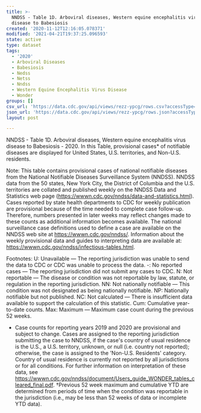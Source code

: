 ```yaml
---
title: >-
  NNDSS - Table 1D. Arboviral diseases, Western equine encephalitis virus
  disease to Babesiosis
created: '2020-11-12T12:16:05.078371'
modified: '2021-04-21T19:37:25.096593'
state: active
type: dataset
tags:
  - '2020'
  - Arboviral Diseases
  - Babesiosis
  - Nedss
  - Netss
  - Nndss
  - Western Equine Encephalitis Virus Disease
  - Wonder
groups: []
csv_url: 'https://data.cdc.gov/api/views/rezz-ypcg/rows.csv?accessType=DOWNLOAD'
json_url: 'https://data.cdc.gov/api/views/rezz-ypcg/rows.json?accessType=DOWNLOAD'
layout: post

---
```

NNDSS - Table 1D. Arboviral diseases, Western equine encephalitis virus disease to Babesiosis - 2020. In this Table, provisional cases* of notifiable diseases are displayed for United States, U.S. territories, and Non-U.S. residents.

Note: 
This table contains provisional cases of national notifiable diseases from the National Notifiable Diseases Surveillance System (NNDSS). NNDSS data from the 50 states, New York City, the District of Columbia and the U.S. territories are collated and published weekly on the NNDSS Data and Statistics web page (https://wwwn.cdc.gov/nndss/data-and-statistics.html). Cases reported by state health departments to CDC for weekly publication are provisional because of the time needed to complete case follow-up. Therefore, numbers presented in later weeks may reflect changes made to these counts as additional information becomes available. The national surveillance case definitions used to define a case are available on the NNDSS web site at https://wwwn.cdc.gov/nndss/. Information about the weekly provisional data and guides to interpreting data are available at: https://wwwn.cdc.gov/nndss/infectious-tables.html. 

Footnotes:
U: Unavailable — The reporting jurisdiction was unable to send the data to CDC or CDC was unable to process the data.
-: No reported cases — The reporting jurisdiction did not submit any cases to CDC.
N: Not reportable — The disease or condition was not reportable by law, statute, or regulation in the reporting jurisdiction.
NN: Not nationally notifiable — This condition was not designated as being nationally notifiable.
NP: Nationally notifiable but not published.
NC: Not calculated — There is insufficient data available to support the calculation of this statistic.
Cum: Cumulative year-to-date counts.
Max: Maximum — Maximum case count during the previous 52 weeks.
* Case counts for reporting years 2019 and 2020 are provisional and subject to change. Cases are assigned to the reporting jurisdiction submitting the case to NNDSS, if the case's country of usual residence is the U.S., a U.S. territory, unknown, or null (i.e. country not reported); otherwise, the case is assigned to the 'Non-U.S. Residents' category. Country of usual residence is currently not reported by all jurisdictions or for all conditions. For further information on interpretation of these data, see https://wwwn.cdc.gov/nndss/document/Users_guide_WONDER_tables_cleared_final.pdf.
†Previous 52 week maximum and cumulative YTD are determined from periods of time when the condition was reportable in the jurisdiction (i.e., may be less than 52 weeks of data or incomplete YTD data).
